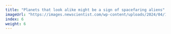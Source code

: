 ```yaml
---
title: "Planets that look alike might be a sign of spacefaring aliens"
imageUrl: "https://images.newscientist.com/wp-content/uploads/2024/04/10142113/SEI_199319035.jpg?width=600"
index: 6
weight: 6
---
```

